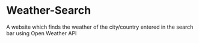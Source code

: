 # Weather-Search
A website which finds the weather of the city/country entered in the search bar using Open Weather API
